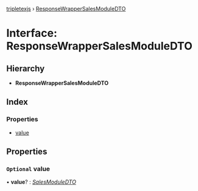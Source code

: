 [tripletexjs](../README.md) › [ResponseWrapperSalesModuleDTO](responsewrappersalesmoduledto.md)

# Interface: ResponseWrapperSalesModuleDTO

## Hierarchy

* **ResponseWrapperSalesModuleDTO**

## Index

### Properties

* [value](responsewrappersalesmoduledto.md#optional-value)

## Properties

### `Optional` value

• **value**? : *[SalesModuleDTO](../modules/salesmoduledto.md)*
